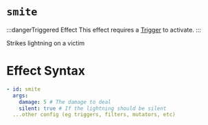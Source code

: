 # `smite`
:::dangerTriggered Effect
This effect requires a [Trigger](https://plugins.auxilor.io/effects/all-triggers) to activate.
:::

Strikes lightning on a victim

# Effect Syntax
```yaml
- id: smite
  args:
    damage: 5 # The damage to deal
    silent: true # If the lightning should be silent
  ...other config (eg triggers, filters, mutators, etc)
```
